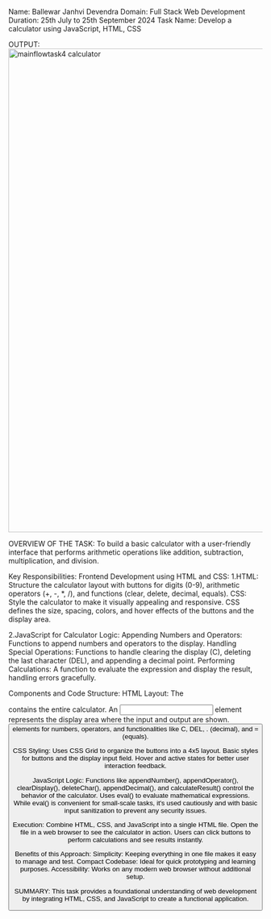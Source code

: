 Name: Ballewar Janhvi Devendra
Domain: Full Stack Web Development
Duration: 25th July to 25th September 2024
Task Name: Develop a calculator using JavaScript, HTML, CSS

OUTPUT: 
<img width="960" alt="mainflowtask4 calculator" src="https://github.com/user-attachments/assets/8381450e-ca76-4c9a-8313-0d950e160431">

OVERVIEW OF THE TASK:
To build a basic calculator with a user-friendly interface that performs arithmetic operations like addition, subtraction, multiplication, and division.

Key Responsibilities:
Frontend Development using HTML and CSS:
1.HTML: Structure the calculator layout with buttons for digits (0-9), arithmetic operators (+, -, *, /), and functions (clear, delete, decimal, equals).
CSS: Style the calculator to make it visually appealing and responsive. CSS defines the size, spacing, colors, and hover effects of the buttons and the display area.

2.JavaScript for Calculator Logic:
Appending Numbers and Operators: Functions to append numbers and operators to the display.
Handling Special Operations: Functions to handle clearing the display (C), deleting the last character (DEL), and appending a decimal point.
Performing Calculations: A function to evaluate the expression and display the result, handling errors gracefully.

Components and Code Structure:
HTML Layout:
The <div class="calculator"> contains the entire calculator.
An <input> element represents the display area where the input and output are shown.
<button> elements for numbers, operators, and functionalities like C, DEL, . (decimal), and = (equals).

CSS Styling:
Uses CSS Grid to organize the buttons into a 4x5 layout.
Basic styles for buttons and the display input field.
Hover and active states for better user interaction feedback.

JavaScript Logic:
Functions like appendNumber(), appendOperator(), clearDisplay(), deleteChar(), appendDecimal(), and calculateResult() control the behavior of the calculator.
Uses eval() to evaluate mathematical expressions. While eval() is convenient for small-scale tasks, it's used cautiously and with basic input sanitization to prevent any security issues.

Execution:
Combine HTML, CSS, and JavaScript into a single HTML file.
Open the file in a web browser to see the calculator in action.
Users can click buttons to perform calculations and see results instantly.

Benefits of this Approach:
Simplicity: Keeping everything in one file makes it easy to manage and test.
Compact Codebase: Ideal for quick prototyping and learning purposes.
Accessibility: Works on any modern web browser without additional setup.

SUMMARY:
This task provides a foundational understanding of web development by integrating HTML, CSS, and JavaScript to create a functional application.
